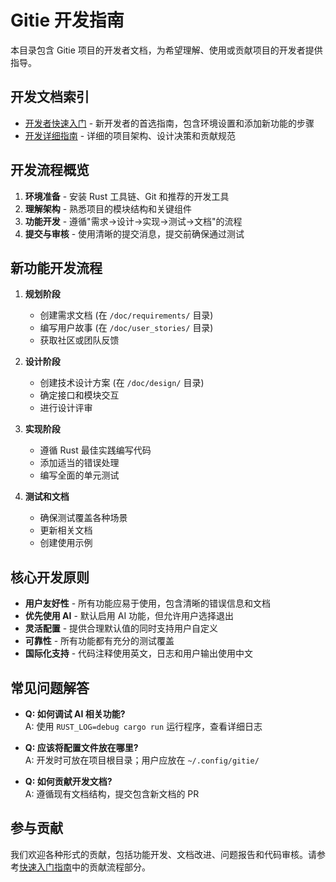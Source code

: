 # Gitie 开发指南

本目录包含 Gitie 项目的开发者文档，为希望理解、使用或贡献项目的开发者提供指导。

## 开发文档索引

- [开发者快速入门](quickstart.md) - 新开发者的首选指南，包含环境设置和添加新功能的步骤
- [开发详细指南](development_guide.md) - 详细的项目架构、设计决策和贡献规范

## 开发流程概览

1. **环境准备** - 安装 Rust 工具链、Git 和推荐的开发工具
2. **理解架构** - 熟悉项目的模块结构和关键组件
3. **功能开发** - 遵循"需求→设计→实现→测试→文档"的流程
4. **提交与审核** - 使用清晰的提交消息，提交前确保通过测试

## 新功能开发流程

1. **规划阶段**
   - 创建需求文档 (在 `/doc/requirements/` 目录)
   - 编写用户故事 (在 `/doc/user_stories/` 目录)
   - 获取社区或团队反馈

2. **设计阶段**
   - 创建技术设计方案 (在 `/doc/design/` 目录)
   - 确定接口和模块交互
   - 进行设计评审

3. **实现阶段**
   - 遵循 Rust 最佳实践编写代码
   - 添加适当的错误处理
   - 编写全面的单元测试

4. **测试和文档**
   - 确保测试覆盖各种场景
   - 更新相关文档
   - 创建使用示例

## 核心开发原则

- **用户友好性** - 所有功能应易于使用，包含清晰的错误信息和文档
- **优先使用 AI** - 默认启用 AI 功能，但允许用户选择退出
- **灵活配置** - 提供合理默认值的同时支持用户自定义
- **可靠性** - 所有功能都有充分的测试覆盖
- **国际化支持** - 代码注释使用英文，日志和用户输出使用中文

## 常见问题解答

- **Q: 如何调试 AI 相关功能?**  
  A: 使用 `RUST_LOG=debug cargo run` 运行程序，查看详细日志

- **Q: 应该将配置文件放在哪里?**  
  A: 开发时可放在项目根目录；用户应放在 `~/.config/gitie/`

- **Q: 如何贡献开发文档?**  
  A: 遵循现有文档结构，提交包含新文档的 PR

## 参与贡献

我们欢迎各种形式的贡献，包括功能开发、文档改进、问题报告和代码审核。请参考[快速入门指南](quickstart.md)中的贡献流程部分。
